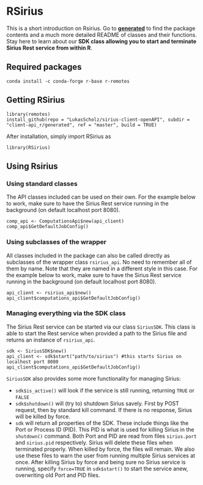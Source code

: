 # RSirius
This is a short introduction on Rsirius. Go to [**generated**](generated) to find the package contents and a much more detailed README of classes and their functions. Stay here to learn about our **SDK class allowing you to start and terminate Sirius Rest service from within R**.
## Required packages
```
conda install -c conda-forge r-base r-remotes
```
## Getting RSirius
```
library(remotes)
install_github(repo = "LukasScholz/sirius-client-openAPI", subdir = "client-api_r/generated", ref = "master", build = TRUE)
```
After installation, simply import RSirius as
```
library(RSirius)
```
## Using Rsirius
### Using standard classes
The API classes included can be used on their own. For the example below to work, make sure to have the Sirius Rest service running in the background (on default localhost port 8080).
```
comp_api <- ComputationsApi$new(api_client) 
comp_api$GetDefaultJobConfig()
```
### Using subclasses of the wrapper
All classes included in the package can also be called directly as subclasses of the wrapper class `rsirius_api`. No need to remember all of them by name. Note that they are named in a different style in this case. For the example below to work, make sure to have the Sirius Rest service running in the background (on default localhost port 8080).
```
api_client <- rsirius_api$new()
api_client$computations_api$GetDefaultJobConfig()
```
### Managing everything via the SDK class
The Sirius Rest service can be started via our class `SiriusSDK`. This class is able to start the Rest service when provided a path to the Sirius file and returns an instance of `rsirius_api`.
```
sdk <- SiriusSDK$new()
api_client <- sdk$start("path/to/sirius") #this starts Sirius on localhost port 8080
api_client$computations_api$GetDefaultJobConfig()
```
`SiriusSDK` also provides some more functionality for managing Sirius:
- `sdk$is_active()` will look if the service is still running, returning `TRUE` or `FALSE`
- `sdk$shutdown()` will (try to) shutdown Sirius savely. First by POST request, then by standard kill command. If there is no response, Sirius will be killed by force.
- `sdk` will return all properties of the SDK. These include things like the Port or Process ID (PID). This PID is what is used for killing Sirius in the `shutdown()` command. Both Port and PID are read from files `sirius.port` and `sirius.pid` respectively. Sirius will delete these files when terminated properly. When killed by force, the files will remain. We also use these files to warn the user from running multiple Sirius services at once. After killing Sirius by force and being sure no Sirius service is running, specify `force=TRUE` in `sdk$start()` to start the service anew, overwriting old Port and PID files.
